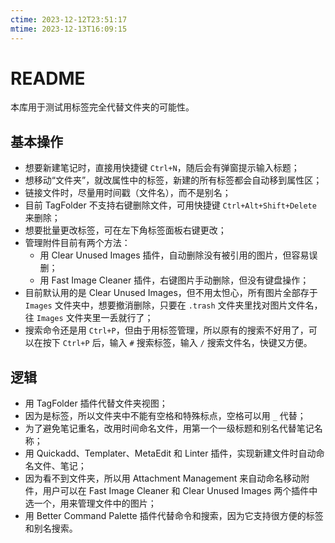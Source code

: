 ```yaml
---
ctime: 2023-12-12T23:51:17
mtime: 2023-12-13T16:09:15
---
```


# README

本库用于测试用标签完全代替文件夹的可能性。

## 基本操作

- 想要新建笔记时，直接用快捷键 `Ctrl+N`，随后会有弹窗提示输入标题；
- 想移动“文件夹”，就改属性中的标签，新建的所有标签都会自动移到属性区；
- 链接文件时，尽量用时间戳（文件名），而不是别名；
- 目前 TagFolder 不支持右键删除文件，可用快捷键 `Ctrl+Alt+Shift+Delete` 来删除；
- 想要批量更改标签，可在左下角标签面板右键更改；
- 管理附件目前有两个方法：
	- 用 Clear Unused Images 插件，自动删除没有被引用的图片，但容易误删；
	- 用 Fast Image Cleaner 插件，右键图片手动删除，但没有键盘操作；
- 目前默认用的是 Clear Unused Images，但不用太怛心，所有图片全部存于 `Images` 文件夹中，想要撤消删除，只要在 `.trash` 文件夹里找对图片文件名，往 `Images` 文件夹里一丢就行了；
- 搜索命令还是用 `Ctrl+P`，但由于用标签管理，所以原有的搜索不好用了，可以在按下 `Ctrl+P` 后，输入 `#` 搜索标签，输入 `/` 搜索文件名，快键又方便。

## 逻辑

- 用 TagFolder 插件代替文件夹视图；
- 因为是标签，所以文件夹中不能有空格和特殊标点，空格可以用 `_` 代替；
- 为了避免笔记重名，改用时间命名文件，用第一个一级标题和别名代替笔记名称；
- 用 Quickadd、Templater、MetaEdit 和 Linter 插件，实现新建文件时自动命名文件、笔记；
- 因为看不到文件夹，所以用 Attachment Management 来自动命名移动附件，用户可以在 Fast Image Cleaner 和 Clear Unused Images 两个插件中选一个，用来管理文件中的图片；
- 用 Better Command Palette 插件代替命令和搜索，因为它支持很方便的标签和别名搜索。
